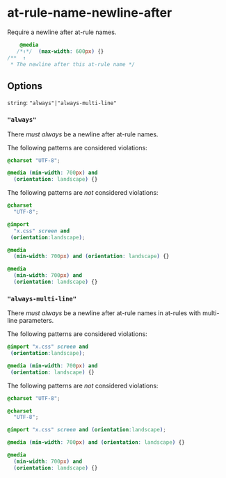 # at-rule-name-newline-after

Require a newline after at-rule names.

```css
    @media
   /*↑*/  (max-width: 600px) {}
/**  ↑
 * The newline after this at-rule name */
```

## Options

`string`: `"always"|"always-multi-line"`

### `"always"`

There *must always* be a newline after at-rule names.

The following patterns are considered violations:

```css
@charset "UTF-8";
```

```css
@media (min-width: 700px) and
  (orientation: landscape) {}
```

The following patterns are *not* considered violations:

```css
@charset
  "UTF-8";
```

```css
@import
  "x.css" screen and
 (orientation:landscape);
```

```css
@media
  (min-width: 700px) and (orientation: landscape) {}
```

```css
@media
  (min-width: 700px) and
  (orientation: landscape) {}
```

### `"always-multi-line"`

There *must always* be a newline after at-rule names in at-rules with multi-line parameters.

The following patterns are considered violations:

```css
@import "x.css" screen and
 (orientation:landscape);
```

```css
@media (min-width: 700px) and
 (orientation: landscape) {}
```

The following patterns are *not* considered violations:

```css
@charset "UTF-8";
```

```css
@charset
  "UTF-8";
```

```css
@import "x.css" screen and (orientation:landscape);
```

```css
@media (min-width: 700px) and (orientation: landscape) {}
```

```css
@media
  (min-width: 700px) and
  (orientation: landscape) {}
```
